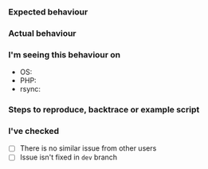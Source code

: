 ### Expected behaviour

### Actual behaviour

### I'm seeing this behaviour on
- OS: 
- PHP:
- rsync:

### Steps to reproduce, backtrace or example script

### I've checked
- [ ] There is no similar issue from other users
- [ ] Issue isn't fixed in `dev` branch
